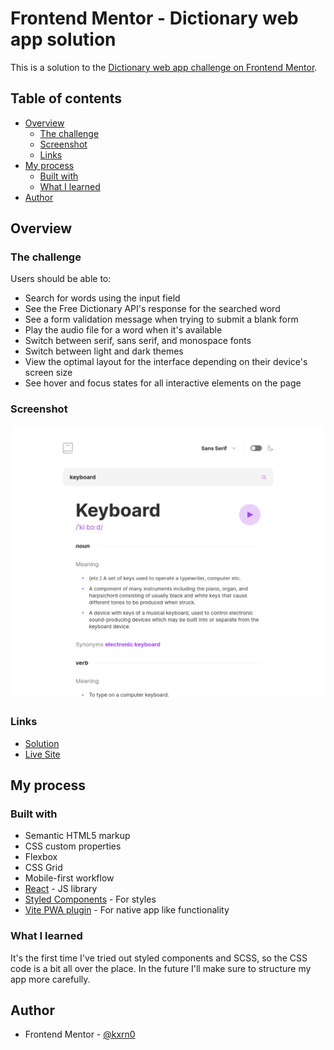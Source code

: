 # Frontend Mentor - Dictionary web app solution

This is a solution to the [Dictionary web app challenge on Frontend Mentor](https://www.frontendmentor.io/challenges/dictionary-web-app-h5wwnyuKFL).

## Table of contents

- [Overview](#overview)
  - [The challenge](#the-challenge)
  - [Screenshot](#screenshot)
  - [Links](#links)
- [My process](#my-process)
  - [Built with](#built-with)
  - [What I learned](#what-i-learned)
- [Author](#author)

## Overview

### The challenge

Users should be able to:

- Search for words using the input field
- See the Free Dictionary API's response for the searched word
- See a form validation message when trying to submit a blank form
- Play the audio file for a word when it's available
- Switch between serif, sans serif, and monospace fonts
- Switch between light and dark themes
- View the optimal layout for the interface depending on their device's screen size
- See hover and focus states for all interactive elements on the page

### Screenshot

![](./shot.png)

### Links

- [Solution](https://github.com/kxrn0/Dictionary)
- [Live Site](https://kxrn0.github.io/Pomodoro-App/)

## My process

### Built with

- Semantic HTML5 markup
- CSS custom properties
- Flexbox
- CSS Grid
- Mobile-first workflow
- [React](https://reactjs.org/) - JS library
- [Styled Components](https://styled-components.com/) - For styles
- [Vite PWA plugin](https://vite-pwa-org.netlify.app/) - For native app like functionality

### What I learned

It's the first time I've tried out styled components and SCSS, so the CSS code is a bit all over the place.
In the future I'll make sure to structure my app more carefully.

## Author

- Frontend Mentor - [@kxrn0](https://www.frontendmentor.io/profile/kxrn0)
